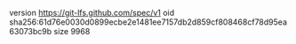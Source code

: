 version https://git-lfs.github.com/spec/v1
oid sha256:61d76e0030d0899ecbe2e1481ee7157db2d859cf808468cf78d95ea63073bc9b
size 9968
